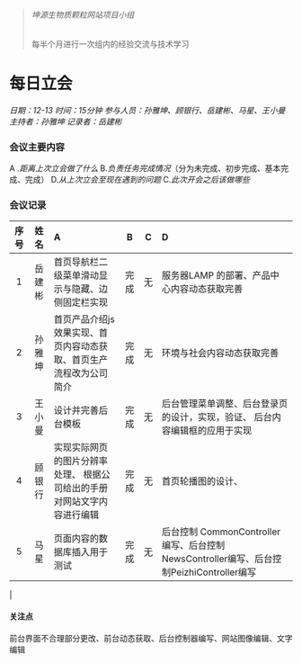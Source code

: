 > ###### 坤源生物质颗粒网站项目小组
> 每半个月进行一次组内的经验交流与技术学习

# 每日立会 

*日期：12-13*
*时间：15分钟*
*参与人员：孙雅坤、顾银行、岳建彬、马星、王小曼*
*主持者：孙雅坤*
*记录者：岳建彬*

### 会议主要内容
 &#65; .*距离上次立会做了什么*
 &#66;.*负责任务完成情况*（分为未完成、初步完成、基本完成、完成）
 &#68;.*从上次立会至现在遇到的问题*
 &#67;.*此次开会之后该做哪些*


### 会议记录
|  序号 |姓名   |A|B|C|D|
|:------------:|:------------:|:------------|:------------:|:------------:|:------------|
| 1 | 岳建彬|首页导航栏二级菜单滑动显示与隐藏、边侧固定栏实现|完成|无|服务器LAMP 的部署、产品中心内容动态获取完善|
| 2  |  孙雅坤|首页产品介绍js效果实现、首页内容动态获取、首页生产流程改为公司简介|完成|无|环境与社会内容动态获取完善 |
|3|王小曼|设计并完善后台模板|完成|无|后台管理菜单调整、后台登录页的设计，实现，验证、 后台内容编辑框的应用于实现|
|4|顾银行|实现实际网页的图片分辨率处理、 根据公司给出的手册对网站文字内容进行编辑|完成|无|首页轮播图的设计、|
|5|马星|页面内容的数据库插入用于测试|完成|无|后台控制 CommonController编写、后台控制NewsController编写、后台控制PeizhiController编写
|

#### 关注点

前台界面不合理部分更改、前台动态获取、后台控制器编写、网站图像编辑、文字编辑






